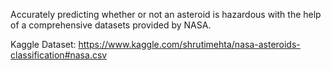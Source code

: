Accurately predicting whether or not an asteroid is hazardous with the help of a comprehensive datasets provided by NASA.

Kaggle Dataset: https://www.kaggle.com/shrutimehta/nasa-asteroids-classification#nasa.csv
